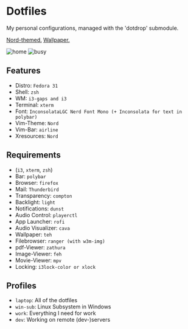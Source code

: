 Dotfiles
========

My personal configurations, managed with the 'dotdrop' submodule.

[Nord-themed.](https://www.nordtheme.com/) [Wallpaper.](https://www.reddit.com/r/swordartonline/comments/amj88q/aincrad_kirito_asuna_wallpaper/)

![home](https://i.imgur.com/DvgRFZH.png)
![busy](https://i.imgur.com/T1bRQb5.png)

## Features
+ Distro: `Fedora 31`
+ Shell: `zsh`
+ WM: `i3-gaps and i3`
+ Terminal: `xterm`
+ Font: `InconsolataLGC Nerd Font Mono (+ Inconsolata for text in polybar)`
+ Vim-Theme: `Nord`
+ Vim-Bar: `airline`
+ Xresources: `Nord`

## Requirements
+ (`i3`, `xterm`, `zsh`)
+ Bar: `polybar`
+ Browser: `firefox`
+ Mail: `Thunderbird`
+ Transparency: `compton`
+ Backlight: `light`
+ Notifications: `dunst`
+ Audio Control: `playerctl`
+ App Launcher: `rofi`
+ Audio Visualizer: `cava`
+ Wallpaper: `teh`
+ Filebrowser: `ranger (with w3m-img)`
+ pdf-Viewer: `zathura`
+ Image-Viewer: `feh`
+ Movie-Viewer: `mpv`
+ Locking: `i3lock-color or xlock`

## Profiles
+ `laptop`: All of the dotfiles
+ `win-sub`: Linux Subsystem in Windows
+ `work`: Everything I need for work
+ `dev`: Working on remote (dev-)servers
